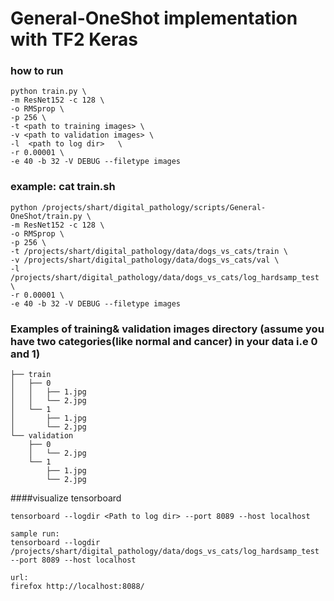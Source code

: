 # General-OneShot implementation with TF2 Keras


### how to run 
 
```
python train.py \
-m ResNet152 -c 128 \
-o RMSprop \
-p 256 \
-t <path to training images> \
-v <path to validation images> \
-l  <path to log dir>   \
-r 0.00001 \
-e 40 -b 32 -V DEBUG --filetype images

```

### example: cat train.sh
```
python /projects/shart/digital_pathology/scripts/General-OneShot/train.py \
-m ResNet152 -c 128 \
-o RMSprop \
-p 256 \
-t /projects/shart/digital_pathology/data/dogs_vs_cats/train \
-v /projects/shart/digital_pathology/data/dogs_vs_cats/val \
-l /projects/shart/digital_pathology/data/dogs_vs_cats/log_hardsamp_test  \
-r 0.00001 \
-e 40 -b 32 -V DEBUG --filetype images
```
### Examples of training& validation images directory (assume you have two categories(like normal and cancer) in your data i.e 0 and 1)

```
├── train
│   ├── 0
│   │   ├── 1.jpg
│   │   └── 2.jpg
│   └── 1
│       ├── 1.jpg
│       └── 2.jpg
└── validation
    ├── 0
    │   └── 2.jpg
    └── 1
        ├── 1.jpg
        └── 2.jpg
```

####visualize tensorboard
```
tensorboard --logdir <Path to log dir> --port 8089 --host localhost

sample run:
tensorboard --logdir /projects/shart/digital_pathology/data/dogs_vs_cats/log_hardsamp_test --port 8089 --host localhost

url:
firefox http://localhost:8088/
```